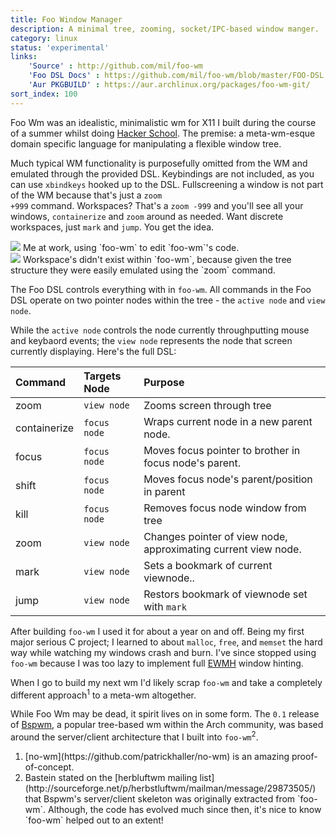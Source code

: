 ```yaml
---
title: Foo Window Manager
description: A minimal tree, zooming, socket/IPC-based window manger.
category: linux
status: 'experimental'
links:
    'Source' : http://github.com/mil/foo-wm
    'Foo DSL Docs' : https://github.com/mil/foo-wm/blob/master/FOO-DSL.md
    'Aur PKGBUILD' : https://aur.archlinux.org/packages/foo-wm-git/
sort_index: 100
---
```


Foo Wm was an idealistic, minimalistic wm for X11 I built during the course of a summer whilst doing [Hacker School](http://hackerschool.com).  The premise: a meta-wm-esque domain specific language for manipulating a flexible window tree.

Much typical WM functionality is purposefully omitted from the WM and emulated through the provided DSL.  Keybindings are not included, as you can use `xbindkeys` hooked up to the DSL.  Fullscreening a window is not part of the WM because that's just a <code>zoom +999</code> command. Workspaces? That's a `zoom -999` and you'll see all your windows, `containerize` and `zoom` around as needed. Want discrete workspaces, just <code>mark</code> and <code>jump</code>. You get the idea.

<div class='captioned-image'>
<img src="/interfaces/Foo-Wm/kind-of-busy.png">
<span class='caption'>Me at work, using `foo-wm` to edit `foo-wm`'s code.</span>
</div>



<div class='captioned-image'>
<img src="/interfaces/Foo-Wm/node-sketch.jpg">
<span class='caption'>Workspace's didn't exist within `foo-wm`, because given the tree structure they were easily emulated using the `zoom` command.</span>
</div>


The Foo DSL controls everything with in `foo-wm`. All commands in the Foo DSL operate on two pointer nodes within the tree - the <code>active node</code> and <code>view node</code>.  

While the <code>active node</code> controls the node currently throughputting mouse and keybaord events; the <code>view node</code> represents the node that screen currently displaying. Here's the full DSL:



|Command   |Targets Node | Purpose |
|:---------|:------------|:--------|
|zoom      | `view node` | Zooms screen through tree |
|containerize | `focus node` | Wraps current node in a new parent node. |
|focus | `focus node` | Moves focus pointer to brother in focus node's parent. |
|shift | `focus node` | Moves focus node's parent/position in parent |
| kill | `focus node` | Removes focus node window from tree |
| zoom | `view node` | Changes pointer of view node, approximating current view node. |
| mark | `view node` | Sets a bookmark of current viewnode.. |
| jump | `view node` | Restors bookmark of viewnode set with `mark` |

After building `foo-wm` I used it for about a year on and off. Being my first major serious C project; I learned to about `malloc`, `free`, and `memset` the hard way while watching my windows crash and burn.  I've since stopped using `foo-wm` because I was too lazy to implement full [EWMH](http://standards.freedesktop.org/wm-spec/wm-spec-latest.html) window hinting.

When I go to build my next wm I'd likely scrap `foo-wm` and take a completely different approach<sup>1</sup> to a meta-wm altogether.

While Foo Wm may be dead, it spirit lives on in some form. The `0.1` release of [Bspwm](https://github.com/baskerville/bspwm), a popular tree-based wm within the Arch community, was based around the server/client architecture that I built into `foo-wm`<sup>2</sup>.


<ol class='footnotes'>
<li>[no-wm](https://github.com/patrickhaller/no-wm) is an amazing proof-of-concept.</li>
<li>Bastein stated on the [herbluftwm mailing list](http://sourceforge.net/p/herbstluftwm/mailman/message/29873505/) that Bspwm's server/client skeleton was originally extracted from `foo-wm`. Although, the code has evolved much since then, it's nice to know `foo-wm` helped out to an extent!
</li>
</ol>
